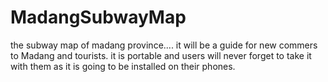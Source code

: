 MadangSubwayMap
===============

the subway map of madang province.... it will be a guide for new commers to Madang and tourists. it is portable and users will never forget to take it with them as it is going to be installed on their phones.
